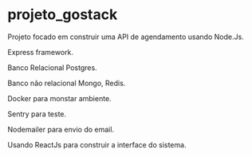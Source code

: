 # projeto_gostack

Projeto focado em construir uma API de agendamento usando Node.Js.

Express framework.

Banco Relacional Postgres.

Banco não relacional Mongo, Redis.

Docker para monstar ambiente.

Sentry para teste.

Nodemailer para envio do email.

Usando ReactJs para construir a interface do sistema.
